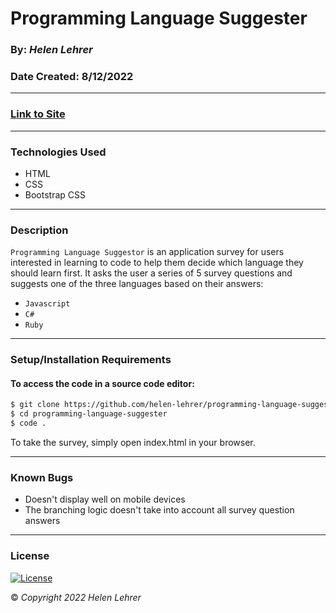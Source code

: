 # Programming Language Suggester
### By: *Helen Lehrer*
### Date Created: 8/12/2022
---
### [Link to Site]()
---
### Technologies Used
* HTML
* CSS
* Bootstrap CSS
---

### Description

`Programming Language Suggestor` is an application survey for users interested in learning to code to help them decide which language they should learn first. It asks the user a series of 5 survey questions and suggests one of the three languages based on their answers: 
* `Javascript`
* `C#`
* `Ruby`

---

### Setup/Installation Requirements

#### To access the code in a source code editor: 
```bash
$ git clone https://github.com/helen-lehrer/programming-language-suggester
$ cd programming-language-suggester
$ code .
```
To take the survey, simply open index.html in your browser.

---
### Known Bugs
* Doesn't display well on mobile devices
* The branching logic doesn't take into account all survey question answers
---
### License
[![License](https://img.shields.io/badge/License-BSD_3--Clause-blue.svg)](https://opensource.org/licenses/BSD-3-Clause)

&copy; _Copyright 2022 Helen Lehrer_
